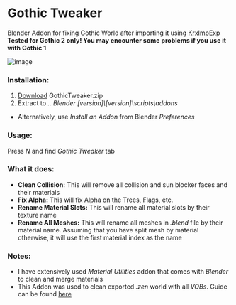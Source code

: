 # Gothic Tweaker
Blender Addon for fixing Gothic World after importing it using [KrxImpExp](https://gitlab.com/Patrix9999/krximpexp)  
**Tested for Gothic 2 only! You may encounter some problems if you use it with Gothic 1**

![image](https://user-images.githubusercontent.com/34831419/221935321-ecf18815-3e06-45b4-9196-7e76f647cc81.png)

### Installation:
1. [Download](https://github.com/Solessfir/GothicTweaker/releases/tag/3.4) GothicTweaker.zip
2. Extract to *...Blender [version]\\[version]\scripts\addons*
* Alternatively, use *Install an Addon* from Blender *Preferences*

### Usage:
Press *N* and find *Gothic Tweaker* tab

### What it does:
* **Clean Collision:** This will remove all collision and sun blocker faces and their materials
* **Fix Alpha:** This will fix Alpha on the Trees, Flags, etc.
* **Rename Material Slots:** This will rename all material slots by their texture name
* **Rename All Meshes:** This will rename all meshes in *.blend* file by their material name. Assuming that you have split mesh by material otherwise, it will use the first material index as the name

### Notes:
* I have extensively used *Material Utilities* addon that comes with *Blender* to clean and merge materials
* This Addon was used to clean exported *.zen* world with all *VOBs*. Guide can be found [here](https://telegra.ph/How-to-export-all-VOBs-from-ZEN-02-26)
